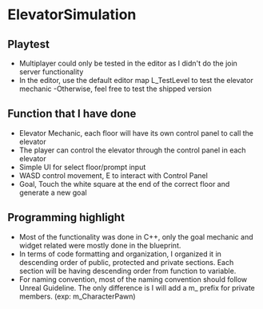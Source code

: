 # ElevatorSimulation

## Playtest
- Multiplayer could only be tested in the editor as I didn't do the join server functionality
- In the editor, use the default editor map L_TestLevel to test the elevator mechanic
-Otherwise, feel free to test the shipped version

## Function that I have done
- Elevator Mechanic, each floor will have its own control panel to call the elevator
- The player can control the elevator through the control panel in each elevator
- Simple UI for select floor/prompt input
- WASD control movement, E to interact with Control Panel
- Goal, Touch the white square at the end of the correct floor and generate a new goal

## Programming highlight
- Most of the functionality was done in C++, only the goal mechanic and widget related were mostly done in the blueprint.
- In terms of code formatting and organization, I organized it in descending order of public, protected and private sections. Each section will be having descending order from function to variable.
- For naming convention, most of the naming convention should follow Unreal Guideline. The only difference is I will add a m_ prefix for private members. (exp: m_CharacterPawn)
